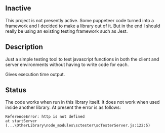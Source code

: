 ## Inactive

This project is not presently active.  Some puppeteer code 
turned into a framework and I decided to make a library out
of it.  But in the end I should really be using an existing
testing framework such as Jest.

## Description

Just a simple testing tool to test javascript functions in both 
the client and server environments without having to write 
code for each.  

Gives execution time output.

## Status

The code works when run in this library itself.  It does not
work when used inside another library.  At present the error
is as follows:

    ReferenceError: http is not defined
    at startServer (...\OtherLibrary\node_modules\sctester\scTesterServer.js:122:5)